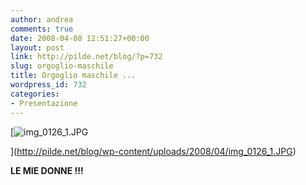 ```yaml
---
author: andrea
comments: true
date: 2008-04-08 12:51:27+00:00
layout: post
link: http://pilde.net/blog/?p=732
slug: orgoglio-maschile
title: Orgoglio maschile ...
wordpress_id: 732
categories:
- Presentazione
---
```


[![img_0126_1.JPG](http://pilde.net/blog/wp-content/uploads/2008/04/img_0126_1.JPG)


](http://pilde.net/blog/wp-content/uploads/2008/04/img_0126_1.JPG)




**LE MIE DONNE !!!**
